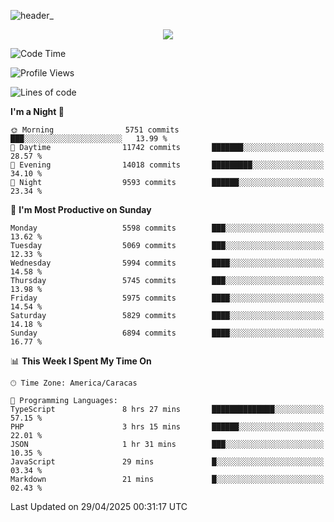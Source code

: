 ![header_](https://github.com/user-attachments/assets/4010d822-ccdc-4198-b608-18c773338d18)


<p align="center">
  <a href="http://www.github.com/thevacs">
    <img src="https://github-readme-streak-stats.herokuapp.com/?user=thevacs&stroke=ffffff&background=1c1917&ring=0891b2&fire=0891b2&currStreakNum=ffffff&currStreakLabel=0891b2&sideNums=ffffff&sideLabels=ffffff&dates=ffffff&hide_border=true" />
  </a>
</p>

<!--START_SECTION:waka-->
![Code Time](http://img.shields.io/badge/Code%20Time-3%2C380%20hrs%2035%20mins-blue)

![Profile Views](http://img.shields.io/badge/Profile%20Views-0-blue)

![Lines of code](https://img.shields.io/badge/From%20Hello%20World%20I%27ve%20Written-5.2%20million%20lines%20of%20code-blue)

**I'm a Night 🦉** 

```text
🌞 Morning                5751 commits        ███░░░░░░░░░░░░░░░░░░░░░░   13.99 % 
🌆 Daytime                11742 commits       ███████░░░░░░░░░░░░░░░░░░   28.57 % 
🌃 Evening                14018 commits       █████████░░░░░░░░░░░░░░░░   34.10 % 
🌙 Night                  9593 commits        ██████░░░░░░░░░░░░░░░░░░░   23.34 % 
```
📅 **I'm Most Productive on Sunday** 

```text
Monday                   5598 commits        ███░░░░░░░░░░░░░░░░░░░░░░   13.62 % 
Tuesday                  5069 commits        ███░░░░░░░░░░░░░░░░░░░░░░   12.33 % 
Wednesday                5994 commits        ████░░░░░░░░░░░░░░░░░░░░░   14.58 % 
Thursday                 5745 commits        ███░░░░░░░░░░░░░░░░░░░░░░   13.98 % 
Friday                   5975 commits        ████░░░░░░░░░░░░░░░░░░░░░   14.54 % 
Saturday                 5829 commits        ████░░░░░░░░░░░░░░░░░░░░░   14.18 % 
Sunday                   6894 commits        ████░░░░░░░░░░░░░░░░░░░░░   16.77 % 
```


📊 **This Week I Spent My Time On** 

```text
🕑︎ Time Zone: America/Caracas

💬 Programming Languages: 
TypeScript               8 hrs 27 mins       ██████████████░░░░░░░░░░░   57.15 % 
PHP                      3 hrs 15 mins       ██████░░░░░░░░░░░░░░░░░░░   22.01 % 
JSON                     1 hr 31 mins        ███░░░░░░░░░░░░░░░░░░░░░░   10.35 % 
JavaScript               29 mins             █░░░░░░░░░░░░░░░░░░░░░░░░   03.34 % 
Markdown                 21 mins             █░░░░░░░░░░░░░░░░░░░░░░░░   02.43 % 
```


 Last Updated on 29/04/2025 00:31:17 UTC
<!--END_SECTION:waka-->
